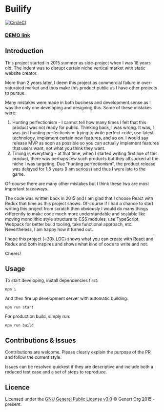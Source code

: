 # Builify
[![CircleCI](https://circleci.com/gh/builify/builify/tree/master.svg?style=svg)](https://circleci.com/gh/builify/builify/tree/master)

### [DEMO link](http://builify.com)

## Introduction

This project started in 2015 summer as side-project when I was 18 years old. The indent was to disrupt certain niche vertical market with static website creator.

More than 2 years later, I deem this project as commercial failure in over-saturated market and thus make this product public as I have other projects to pursue.

Many mistakes were made in both business and development sense as I was the only one developing and designing this. Some of these mistakes were:
1) Hunting perfectionism - I cannot tell how many times I felt that this product was not ready for public. Thinking back, I was wrong. It was, I was just hunting perfectionism: trying to write perfect code, use latest technology, implement certain new features, and so on. I would say release MVP as soon as possible so you can actually implement features that users want, not what you think they want.
2) Timing is everything - at that time, when I started writing first line of this product, there was perhaps few such products but they all sucked at the niche I was targeting. Due "hunting perfectionism", the product release was delayed for 1.5 years (I am serious) and thus I were late to the game.

Of-course there are many other mistakes but I think these two are most important takeaways.

The code was written back in 2015 and I am glad that I choose React with Redux that time as this project shows. Of-course if I had a chance to start writing this project from scratch then obviously I would do many things differently to make code much more understandable and scalable like moving monolithic style structure to CSS modules, use TypeScript, Webpack for better build tooling, take functional approach, etc. Nevertheless, I am happy how it turned out.

I hope this project (~30k LOC) shows what you can create with React and Redux and both inspires and shows what kind of code to write and not.

Cheers!

## Usage

To start developing, install dependencies first:
```shell
npm i
```

And then fire up development server with automatic building:
```shell
npm run start
```

For production build, simply run:
```shell
npm run build
```


## Contributions & Issues
Contributions are welcome. Please clearly explain the purpose of the PR and follow the current style.

Issues can be resolved quickest if they are descriptive and include both a reduced test case and a set of steps to reproduce.

## Licence
Licensed under the [GNU General Public License v3.0](LICENCE) © Genert Org 2015 - present.
